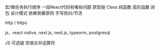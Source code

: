宏/微任务执行顺序
一段React代码有哪些问题
原型链
Class
纯函数
高阶函数
闭包
设计模式
依赖倒置原则
手写防抖/节流

http / https

js，react native, next.js, nest.js, typeorm, postgresql

JS
	可选链    空值合并运算符
